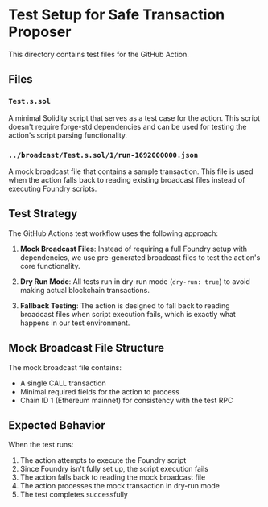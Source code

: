 # Test Setup for Safe Transaction Proposer

This directory contains test files for the GitHub Action.

## Files

### `Test.s.sol`
A minimal Solidity script that serves as a test case for the action. This script doesn't require forge-std dependencies and can be used for testing the action's script parsing functionality.

### `../broadcast/Test.s.sol/1/run-1692000000.json`
A mock broadcast file that contains a sample transaction. This file is used when the action falls back to reading existing broadcast files instead of executing Foundry scripts.

## Test Strategy

The GitHub Actions test workflow uses the following approach:

1. **Mock Broadcast Files**: Instead of requiring a full Foundry setup with dependencies, we use pre-generated broadcast files to test the action's core functionality.

2. **Dry Run Mode**: All tests run in dry-run mode (`dry-run: true`) to avoid making actual blockchain transactions.

3. **Fallback Testing**: The action is designed to fall back to reading broadcast files when script execution fails, which is exactly what happens in our test environment.

## Mock Broadcast File Structure

The mock broadcast file contains:
- A single CALL transaction
- Minimal required fields for the action to process
- Chain ID 1 (Ethereum mainnet) for consistency with the test RPC

## Expected Behavior

When the test runs:
1. The action attempts to execute the Foundry script
2. Since Foundry isn't fully set up, the script execution fails
3. The action falls back to reading the mock broadcast file
4. The action processes the mock transaction in dry-run mode
5. The test completes successfully
